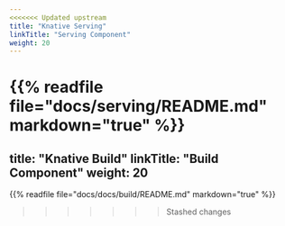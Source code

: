 ```yaml
---
<<<<<<< Updated upstream
title: "Knative Serving"
linkTitle: "Serving Component"
weight: 20
---
```


{{% readfile file="docs/serving/README.md" markdown="true" %}}
=======
title: "Knative Build"
linkTitle: "Build Component"
weight: 20
---

{{% readfile file="docs/docs/build/README.md" markdown="true" %}}
>>>>>>> Stashed changes
